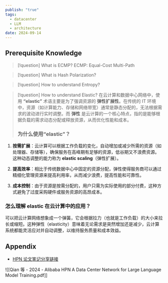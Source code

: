 ```yaml
---
publish: "true"
tags:
  - datacenter
  - LLM
  - architecture
date: 2024-09-14
---
```

## Prerequisite Knowledge

>[!question] What is ECMP?
>ECMP: Equal-Cost Multi-Path

>[!question] What is Hash Polarization?

>[!question] How to understand Entropy?

>[!question] How to understand Elastic?
>在云计算和数据中心网络中，使用 **“elastic”** 术语主要是为了强调资源的 **弹性扩展性**。在传统的 IT 环境中，资源（如计算能力、存储和网络带宽）通常是静态分配的，无法根据需求的波动进行实时调整。而 **弹性** 是云计算的一个核心特点，指的是能够根据负载的需求动态分配或释放资源，从而优化性能和成本。
>### 为什么使用“elastic”？
1. **按需扩展**：云计算可以根据工作负载的变化，自动增加或减少所需的资源（如处理器、存储等），确保服务在高峰期有足够的资源，低谷期又不浪费资源。这种动态调整的能力称为 **elastic scaling**（弹性扩展）。
   
2. **提高效率**：相比于传统数据中心中固定的资源分配，弹性使得服务商可以通过精细化管理资源来提高利用率，从而减少浪费，提高性能和可靠性。

3. **成本控制**：由于资源是按需分配的，用户只需为实际使用的部分付费，这种方式避免了过度采购硬件或服务资源的高昂成本。

### 怎么理解 elastic 在云计算中的应用？
可以把云计算网络想象成一个弹簧，它会根据拉力（也就是工作负载）的大小来拉长或缩短。这种弹性（elasticity）意味着无论需求是突然增加还是减少，云计算系统都能灵活应对并自动调整，以维持服务质量和成本效益。

## Appendix

- [HPN 论文笔记分享链接](https://readpaper.com/pdf-annotate/note?pdfId=2477082312618631936&noteId=2477082683042292480)

![[Qian 等 - 2024 - Alibaba HPN A Data Center Network for Large Language Model Training.pdf]]

